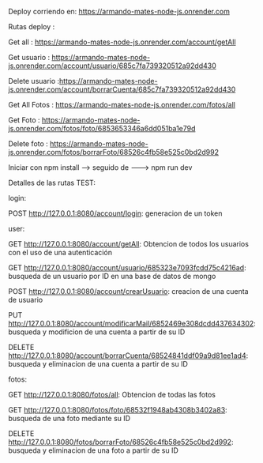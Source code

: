 Deploy corriendo en:        https://armando-mates-node-js.onrender.com   

Rutas deploy : 

Get all : https://armando-mates-node-js.onrender.com/account/getAll

Get usuario : https://armando-mates-node-js.onrender.com/account/usuario/685c7fa739320512a92dd430

Delete usuario :https://armando-mates-node-js.onrender.com/account/borrarCuenta/685c7fa739320512a92dd430

Get All Fotos : https://armando-mates-node-js.onrender.com/fotos/all

Get Foto : https://armando-mates-node-js.onrender.com/fotos/foto/6853653346a6dd051ba1e79d

Delete foto : https://armando-mates-node-js.onrender.com/fotos/borrarFoto/68526c4fb58e525c0bd2d992



Iniciar con npm install --> seguido de ---> npm run dev

Detalles de las rutas TEST:

login: 

POST http://127.0.0.1:8080/account/login: generacion de un token

user: 

GET http://127.0.0.1:8080/account/getAll: Obtencion de todos los usuarios con el uso de una autenticación

GET http://127.0.0.1:8080/account/usuario/685323e7093fcdd75c4216ad: busqueda de un usuario por ID en una base de datos de mongo

POST http://127.0.0.1:8080/account/crearUsuario: creacion de una cuenta de usuario

PUT http://127.0.0.1:8080/account/modificarMail/6852469e308dcdd437634302: busqueda y modificion de una cuenta a partir de su ID

DELETE http://127.0.0.1:8080/account/borrarCuenta/68524841ddf09a9d81ee1ad4: busqueda y eliminacion de una cuenta a partir de su ID

fotos:

GET http://127.0.0.1:8080/fotos/all: Obtencion de todas las fotos

GET http://127.0.0.1:8080/fotos/foto/68532f1948ab4308b3402a83: busqueda de una foto mediante su ID

DELETE http://127.0.0.1:8080/fotos/borrarFoto/68526c4fb58e525c0bd2d992: busqueda y eliminacion de una foto a partir de su ID





